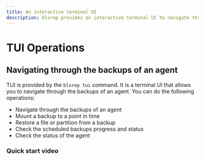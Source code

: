 ```yaml
---
title: An interactive terminal UI
description: blxrep provides an interactive terminal UI to navigate through the backups of an agent.
---
```

# TUI Operations

## Navigating through the backups of an agent

TUI is provided by the `blxrep tui` command. It is a terminal UI that allows you to navigate through the backups of an agent. You can do the following operations:

- Navigate through the backups of an agent
- Mount a backup to a point in time
- Restore a file or partition from a backup
- Check the scheduled backups progress and status
- Check the status of the agent

### Quick start video

<script src="https://asciinema.org/a/SGxy4s73ZpbTvjxonyVBYGW1C.js" id="asciicast-SGxy4s73ZpbTvjxonyVBYGW1C" async="true"></script>
 
